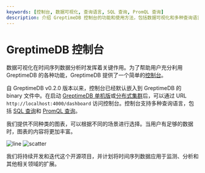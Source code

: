 ```yaml
---
keywords: [控制台, 数据可视化, 查询语言, SQL 查询, PromQL 查询]
description: 介绍 GreptimeDB 控制台的功能和使用方法，包括数据可视化和多种查询语言的支持。
---
```


# GreptimeDB 控制台

数据可视化在时间序列数据分析时发挥着关键作用。为了帮助用户充分利用 GreptimeDB 的各种功能，GreptimeDB 提供了一个简单的[控制台](https://github.com/GreptimeTeam/dashboard)。

自 GreptimeDB v0.2.0 版本以来，控制台已经默认嵌入到 GreptimeDB 的 binary 文件中。在启动 [GreptimeDB 单机版](greptimedb-standalone.md)或[分布式集群](greptimedb-cluster.md)后，可以通过 URL `http://localhost:4000/dashboard` 访问控制台。控制台支持多种查询语言，包括 [SQL 查询](/user-guide/query-data/sql.md)和 [PromQL 查询](/user-guide/query-data/promql.md)。

我们提供不同种类的图表，可以根据不同的场景进行选择。当用户有足够的数据时，图表的内容将更加丰富。

![line](/dashboard-line.png)
![scatter](/dashboard-scatter.png)

我们将持续开发和迭代这个开源项目，并计划将时间序列数据应用于监测、分析和其他相关领域的扩展。
